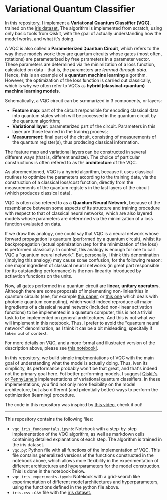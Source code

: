 # Variational Quantum Classifier

In this repository, I implement a **Variational Quantum Classifier (VQC)**, trained on the [iris dataset.](https://archive.ics.uci.edu/ml/datasets/iris) The algorithm is implemented from scratch, using only basic tools from Qiskit, with the goal of actually understanding how the model works, and what it's doing.

A VQC is also called a **Parameterized Quantum Circuit**, which refers to the way these models work: they are quantum circuits whose gates (most often, rotations) are parameterized by free parameters in a parameter vector. These parameters are determined via the minimization of a loss function, calculated on data - that is, the parameters are *learned through data*. Hence, this is an example of a **quantum machine learning** algorithm. However, the optimization of the loss function is carried out classically, which is why we often refer to VQCs as **hybrid (classical-quantum) machine learning models**.

Schematically, a VQC circuit can be summarized in 3 components, or layers:

- **Feature map**: part of the circuit responsible for encoding classical data into quantum states which will be processed in the quantum circuit by the quantum algorithm;
- **Variational layer**: parameterized part of the circuit. Parameters in this layer are those learned in the training process;
- **Measurement**: final part of the circuit, consisting of measurements of the quantum register(s), thus producing classical information.

The feature map and variational layers can be constructed in several different ways (that is, different ansätze). The choice of particular constructions is often refered to as the **architecture** of the VQC.

As aforementioned, VQC is a hybrid algorithm, because it uses classical routines to optimize the parameters according to the training data, via the construction of a classical loss/cost function, directly from the measurements of the quantum registers in the last layers of the circuit (which produces classical data).

VQC is often also refered to as a **Quantum Neural Network**, because of the resemblance between some aspects of its structure and training procedure with respect to that of classical neural networks, which are also layered models whose parameters are determined via the minimization of a loss function evaluated on data.

If we draw this analogy, one could say that VQC is a neural network whose forward propagation is quantum (performed by a quantum circuit), whilst its backpropagation (actual optimization step for the minimization of the loss) is performed classically. In context, this analogy is enough for one to call VQC a "quantum neural network". But, personally, I think this denomination (implying this analogy) may cause some confusion, for the following reason: one major ingredient of classical neural networks (in great part responsible for its outstanding performance) is the non-linearity introduced by actiavtion functions on the units.

Now, all gates performed in a quantum circuit are **linear, unitary operators**. Although there are some proposals of implementing non-liniearities in quantum circuits (see, for example [this paper](https://arxiv.org/abs/1806.06871), or [this one](https://arxiv.org/abs/1808.10047) which deals with photonic quantum computing), which would indeed reproduce all major ingredients of a classical neural network (included non-linear activation functions) to be implemented in a quantum computer, this is not a trivial task to be implemented on general architectures. And this is not what we will implement in this notebook. Thus, I prefer to avoid the "quantum neural network" denomination, as I think it can be a bit misleading, specitally if taken out of context.

For more details on VQC, and a more formal and illustrated version of the description above, please see [this notebook!]().

In this repository, we build simple implementations of VQC with the main goal of understanding what the model is actually doing. Thus, iven its simplicity, its performance probably won't be that great, and that's indeed not the primary goal here. Fot better performing models, I suggest [Qiskit's](https://qiskit.org/documentation/tutorials/machine_learning/03_vqc.html) or [PennyLane's](https://pennylane.ai/qml/demos/tutorial_variational_classifier.html) implementations of variational quantum classifiers. In these implementations, you find not only more flexibility on the model architecture, but also different (and potentially better) ways to perform the optimization (learning) procedure.

The code in this repository was inspired by [this video](https://youtu.be/5Kr31IFwJiI), check it out!
______________

This repository contains the following files:

- `vqc_iris_fundamentals.ipynb`: Notebook with a step-by-step implementation of the VQC algorithm, as well as markdown cells containing detailed explanations of each step. The algorithm is trained in the iris dataset.
- `vqc.py`: Python file with all functions of the implementation of VQC. This file contains generalized versions of the functions constructed in the notebook above, which allows more flexibility in the experimentation of different architectures and hyperparameters for the model construction. This is done in the notebook below.
- `vqc_iris_experiments.ipynb`: Notebook with a grid-search like experimentation of different model architectures and hyperparameters, using the functions defined in the python file above.
- `iris.csv` : csv file with the [iris dataset.](https://archive.ics.uci.edu/ml/datasets/iris)
